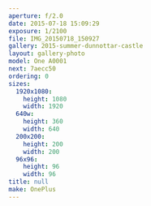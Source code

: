 ```yaml
---
aperture: f/2.0
date: 2015-07-18 15:09:29
exposure: 1/2100
file: IMG_20150718_150927
gallery: 2015-summer-dunnottar-castle
layout: gallery-photo
model: One A0001
next: 7aecc50
ordering: 0
sizes:
  1920x1080:
    height: 1080
    width: 1920
  640w:
    height: 360
    width: 640
  200x200:
    height: 200
    width: 200
  96x96:
    height: 96
    width: 96
title: null
make: OnePlus
---
```


